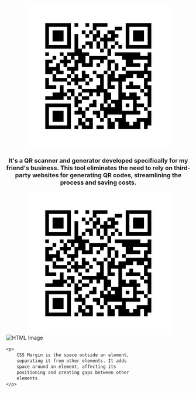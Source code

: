 <div align="center">
  <img src="RahulTeja_QR.png">
</div>




<head>
    <style>
        .center {
            display: block;
            margin-left: auto;
            margin-right: auto;
        }
    </style>
</head>

<h3 align="center">It's a QR scanner and generator developed specifically for my friend's business. This tool eliminates the need to rely on third-party websites for generating QR codes, streamlining the process and saving costs.
</h3>



<body>
    <img src="RahulTeja_QR.png" alt="HTML Image" class="center">
</body>

</html>




<!DOCTYPE html>
<html>

<head>
    <style>
        .center {
            display: block;
            margin-left: auto;
            margin-right: auto;
        }
    </style>
</head>

<body>
    <img src=
"https://media.geeksforgeeks.org/wp-content/uploads/20190802021607/geeks14.png" 
         alt="HTML Image" class="center">

    <p>
        CSS Margin is the space outside an element,
        separating it from other elements. It adds
        space around an element, affecting its
        positioning and creating gaps between other
        elements.
    </p>
</body>

</html>

